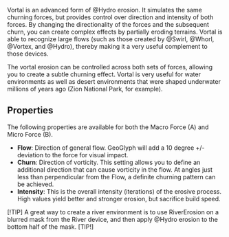 Vortal is an advanced form of @Hydro erosion. It simulates the same churning forces, but provides control over direction and intensity of both forces. By changing the directionality of the forces and the subsequent churn, you can create complex effects by partially eroding terrains. Vortal is able to recognize large flows (such as those created by @Swirl, @Whorl, @Vortex, and @Hydro), thereby making it a very useful complement to those devices.

The vortal erosion can be controlled across both sets of forces, allowing you to create a subtle churning effect. Vortal is very useful for water environments as well as desert environments that were shaped underwater millions of years ago (Zion National Park, for example).

## Properties

The following properties are available for both the Macro Force (A) and Micro Force (B).

- **Flow**: Direction of general flow. GeoGlyph will add a 10 degree +/- deviation to the force for visual impact.
- **Churn**: Direction of vorticity. This setting allows you to define an additional direction that can cause vorticity in the flow. At angles just less than perpendicular from the Flow, a definite churning pattern can be achieved.
- **Intensity**: This is the overall intensity (iterations) of the erosive process. High values yield better and stronger erosion, but sacrifice build speed.

[!TIP]
A great way to create a river environment is to use RiverErosion on a blurred mask from the River device, and then apply @Hydro erosion to the bottom half of the mask.
[TIP!]